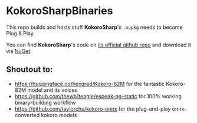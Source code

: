 # KokoroSharpBinaries
This repo builds and hosts stuff **KokoroSharp**'s `.nupkg` needs to become Plug &amp; Play.

You can find **KokoroSharp**'s code on [its official github repo](https://github.com/Lyrcaxis/KokoroSharp) and download it via [NuGet](https://www.nuget.org/packages/KokoroSharp/).

## Shoutout to:
- https://huggingface.co/hexgrad/Kokoro-82M for the fantastic Kokoro-82M model and its voices
- https://github.com/thewh1teagle/espeak-ng-static for 100% working binary-building workflow
- https://github.com/taylorchu/kokoro-onnx for the plug-and-play onnx-converted kokoro models
